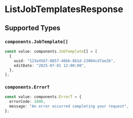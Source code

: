 # ListJobTemplatesResponse


## Supported Types

### `components.JobTemplate[]`

```typescript
const value: components.JobTemplate[] = [
  {
    uuid: "123e4567-8857-46bb-8b1d-23004cd7ae2b",
    editDate: "2025-07-01 12:00:00",
  },
];
```

### `components.ErrorT`

```typescript
const value: components.ErrorT = {
  errorCode: 1000,
  message: "An error occurred completing your request",
};
```

